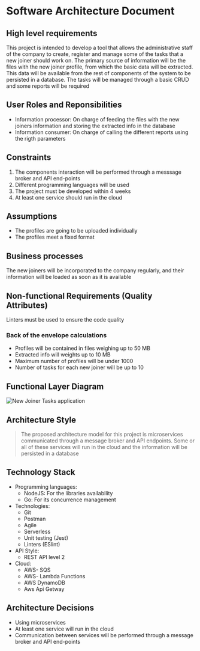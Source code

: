 # Software Architecture Document

## High level requirements

This project is intended to develop a tool that allows the administrative staff of the company to create, register and manage some of the tasks that a new joiner should work on. The primary source of information will be the files with the new joiner profile, from which the basic data will be extracted. This data will be available from the rest of components of the system to be persisted in a database. The tasks will be managed through a basic CRUD and some reports will be required


## User Roles and Reponsibilities

* Information processor: On charge of feeding the files with the new joiners information and storing the extracted info in the database
* Information consumer: On charge of calling the different reports using the rigth parameters

## Constraints

1. The components interaction will be performed through a messsage broker and API end-points
2. Different programming languages will be used
3. The project must be developed within 4 weeks
4. At least one service should run in the cloud

## Assumptions

* The profiles are going to be uploaded individually
* The profiles meet a fixed format

## Business processes

The new joiners will be incorporated to the company regularly, and their information will be loaded as soon as it is available

## Non-functional Requirements (Quality Attributes)

Linters must be used to ensure the code quality

### Back of the envelope calculations

* Profiles will be contained in files weighing up to 50 MB
* Extracted info will weights up to 10 MB
* Maximum number of profiles will be under 1000
* Number of tasks for each new joiner will be up to 10


## Functional Layer Diagram

![New Joiner Tasks application](https://user-images.githubusercontent.com/53324035/155766774-f848d3ca-af5a-4d4f-88be-52978176f2ef.png)

## Architecture Style

> The proposed architecture model for this project is microservices communicated through a message broker and API endpoints. Some or all of these services will run in the cloud and the information will be persisted in a database

## Technology Stack

* Programming languages: 
  * NodeJS: For the libraries availability
  * Go: For its concurrence management 
* Technologies: 
  * Git
  * Postman
  * Agile
  * Serverless
  * Unit testing (Jest)
  * Linters (ESlint)
* API Style: 
  * REST API level 2
* Cloud: 
  * AWS- SQS
  * AWS- Lambda Functions
  * AWS DynamoDB
  * Aws Api Getway

## Architecture Decisions

* Using microservices
* At least one service will run in the cloud
* Communication between services will be performed through a message broker and API end-points
